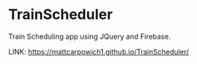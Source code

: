 # TrainScheduler
Train Scheduling app using JQuery and Firebase. 

LINK: https://mattcarpowich1.github.io/TrainScheduler/ 
